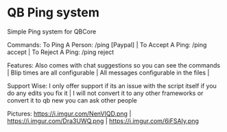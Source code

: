 # QB Ping system

Simple Ping system for QBCore

Commands:
To Ping A Person: /ping [Paypal] |
To Accept A Ping: /ping accept |
To Reject A Ping: /ping reject 

Features:
Also comes with chat suggestions so you can see the commands |
Blip times are all configurable |
All messages configurable in the files |

Support Wise:
I only offer support if its an issue with the script itself if you do any edits you fix it |
I will not convert it to any other frameworks or convert it to qb new you can ask other people 

Pictures: 
https://i.imgur.com/NenVIQD.png | https://i.imgur.com/Dra3UWQ.png | https://i.imgur.com/6iFSAIy.png
